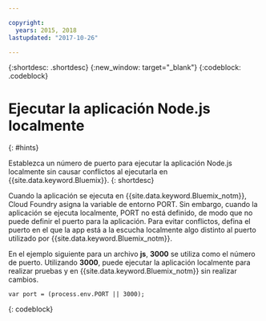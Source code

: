 ```yaml
---

copyright:
  years: 2015, 2018
lastupdated: "2017-10-26"

---
```


{:shortdesc: .shortdesc}
{:new_window: target="_blank"}
{:codeblock: .codeblock}


# Ejecutar la aplicación Node.js localmente
{: #hints}

Establezca un número de puerto para ejecutar la aplicación Node.js localmente sin causar conflictos al ejecutarla en {{site.data.keyword.Bluemix}}.
{: shortdesc}

Cuando la aplicación se ejecuta en {{site.data.keyword.Bluemix_notm}}, Cloud Foundry asigna la variable de entorno PORT. Sin embargo, cuando la aplicación se ejecuta localmente, PORT no está definido, de modo que no puede definir el puerto para la aplicación. Para evitar conflictos, defina el puerto en el que la app está a la escucha localmente algo distinto al puerto utilizado por {{site.data.keyword.Bluemix_notm}}.

En el ejemplo siguiente para un archivo **js**, **3000** se utiliza como el número de puerto. Utilizando **3000**, puede ejecutar la aplicación localmente para realizar pruebas y en {{site.data.keyword.Bluemix_notm}} sin realizar cambios.

```
var port = (process.env.PORT || 3000);
```
{: codeblock}

